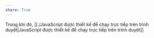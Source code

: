 ```yaml
---
share: True
---
```

Trong khi đó, [[./JavaScript được thiết kế để chạy trực tiếp trên trình duyệt|JavaScript được thiết kế để chạy trực tiếp trên trình duyệt]]